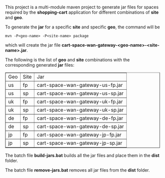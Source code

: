 ﻿﻿﻿﻿This project is a multi-module maven project to generate jar files for spaces required by the **shopping-cart** application for different combinations of **site** and **geo**.To generate the **jar** for a specific **site** and specific **geo**, the command will be     mvn -P<geo-name> -P<site-name> packagewhich will create the jar file **cart-space-wan-gateway-&lt;geo-name&gt;-&lt;site-name&gt;.jar**.The following is the list of **geo** and **site** combinations with the corresponding generated **jar** files:<table border="1"><tr><td>Geo</td><td>Site</td><td>Jar</td></tr><tr><td>us</td><td>fp</td><td>cart-space-wan-gateway-us-fp.jar</td></tr><tr><td>us</td><td>sp</td><td>cart-space-wan-gateway-us-sp.jar</td></tr><tr><td>uk</td><td>fp</td><td>cart-space-wan-gateway-uk-fp.jar</td></tr><tr><td>uk</td><td>sp</td><td>cart-space-wan-gateway-uk-sp.jar</td></tr><tr><td>de</td><td>fp</td><td>cart-space-wan-gateway-de-fp.jar</td></tr><tr><td>de</td><td>sp</td><td>cart-space-wan-gateway-de-sp.jar</td></tr><tr><td>jp</td><td>fp</td><td>cart-space-wan-gateway-jp-fp.jar</td></tr><tr><td>jp</td><td>sp</td><td>cart-space-wan-gateway-jp-sp.jar</td></tr></table>The batch file **build-jars.bat** builds all the jar files and place them in the **dist** folder.The batch file **remove-jars.bat** removes all jar files from the **dist** folder.